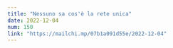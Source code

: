 ```yaml
---
title: "Nessuno sa cos'è la rete unica"
date: 2022-12-04
num: 150
link: "https://mailchi.mp/07b1a091d55e/2022-12-04"
---
```

